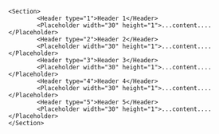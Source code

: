 
    <Section>
            <Header type="1">Header 1</Header>
            <Placeholder width="30" height="1">...content....</Placeholder>
            <Header type="2">Header 2</Header>
            <Placeholder width="30" height="1">...content....</Placeholder>
            <Header type="3">Header 3</Header>
            <Placeholder width="30" height="1">...content....</Placeholder>
            <Header type="4">Header 4</Header>
            <Placeholder width="30" height="1">...content....</Placeholder>
            <Header type="5">Header 5</Header>
            <Placeholder width="30" height="1">...content....</Placeholder>
    </Section>
